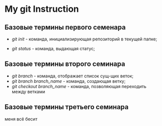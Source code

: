# My git Instruction

## Базовые термины первого семенара
* *git init* - команда, инициализирующая репозиторий в текущей папке;

* *git status* - команда, выдающая статус;

## Базовые термины второго семинара
* *git branch* - команда, отображает список сущ-щих веток;
* *git branch branch_name* - команда, создающая ветку;
* *git checkout branch_name* - команда, позволяющая переходить между ветками

## Базовые термины третьего семинара

меня всё бесит

